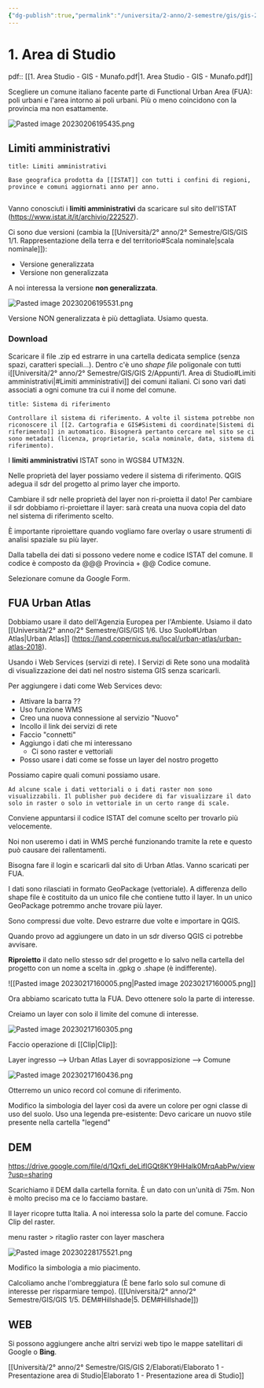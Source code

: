 ```yaml
---
{"dg-publish":true,"permalink":"/universita/2-anno/2-semestre/gis/gis-2/appunti/1-area-di-studio/"}
---
```


# 1. Area di Studio

pdf:: [[1. Area Studio - GIS - Munafo.pdf\|1. Area Studio - GIS - Munafo.pdf]]

Scegliere un comune italiano facente parte di Functional Urban Area (FUA): poli urbani e l'area intorno ai poli urbani. Più o meno coincidono con la provincia ma non esattamente.

![Pasted image 20230206195435.png](/img/user/Universit%C3%A0/2%C2%B0%20anno/2%C2%B0%20Semestre/GIS/GIS%202/Appunti/allegati/Pasted%20image%2020230206195435.png)

## Limiti amministrativi

```ad-Definizione
title: Limiti amministrativi

Base geografica prodotta da [[ISTAT]] con tutti i confini di regioni, province e comuni aggiornati anno per anno.


```



Vanno conosciuti i **limiti amministrativi** da scaricare sul sito dell'ISTAT (https://www.istat.it/it/archivio/222527).

Ci sono due versioni (cambia la [[Università/2° anno/2° Semestre/GIS/GIS 1/1. Rappresentazione della terra e del territorio#Scala nominale\|scala nominale]]):
- Versione generalizzata
- Versione non generalizzata

A noi interessa la versione **non generalizzata**.

![Pasted image 20230206195531.png](/img/user/Universit%C3%A0/2%C2%B0%20anno/2%C2%B0%20Semestre/GIS/GIS%202/Appunti/allegati/Pasted%20image%2020230206195531.png)

Versione NON generalizzata è più dettagliata. Usiamo questa.

### Download
Scaricare il file .zip ed estrarre in una cartella dedicata semplice (senza spazi, caratteri speciali...).
Dentro c'è uno *shape file* poligonale con tutti i[[Università/2° anno/2° Semestre/GIS/GIS 2/Appunti/1. Area di Studio#Limiti amministrativi\|#Limiti amministrativi]] dei comuni italiani. Ci sono vari dati associati a ogni comune tra cui il nome del comune.

```ad-attention
title: Sistema di riferimento

Controllare il sistema di riferimento. A volte il sistema potrebbe non riconoscere il [[2. Cartografia e GIS#Sistemi di coordinate|Sistemi di riferimento]] in automatico. Bisognerà pertanto cercare nel sito se ci sono metadati (licenza, proprietario, scala nominale, data, sistema di riferimento).

```

I **limiti amministrativi** ISTAT sono in WGS84 UTM32N.

Nelle proprietà del layer possiamo vedere il sistema di riferimento. 
QGIS adegua il sdr del progetto al primo layer che importo.

Cambiare il sdr nelle proprietà del layer non ri-proietta il dato!
Per cambiare il sdr dobbiamo ri-proiettare il layer: sarà creata una nuova copia del dato nel sistema di riferimento scelto.

È importante riproiettare quando vogliamo fare overlay o usare strumenti di analisi spaziale su più layer. 


Dalla tabella dei dati si possono vedere nome e codice ISTAT del comune. 
Il codice è composto da @@@ Provincia + @@ Codice comune.

Selezionare comune da Google Form.

## FUA Urban Atlas

Dobbiamo usare il dato dell'Agenzia Europea per l'Ambiente. Usiamo il dato [[Università/2° anno/2° Semestre/GIS/GIS 1/6. Uso Suolo#Urban Atlas\|Urban Atlas]] (https://land.copernicus.eu/local/urban-atlas/urban-atlas-2018).

Usando i Web Services (servizi di rete). I Servizi di Rete sono una modalità di visualizzazione dei dati nel nostro sistema GIS senza scaricarli. 

Per aggiungere i dati come Web Services devo:
- Attivare la barra ??
- Uso funzione WMS
- Creo una nuova connessione al servizio "Nuovo"
- Incollo il link dei servizi di rete 
- Faccio "connetti"
- Aggiungo i dati che mi interessano
	- Ci sono raster e vettoriali
- Posso usare i dati come se fosse un layer del nostro progetto

Possiamo capire quali comuni possiamo usare.

```ad-attention
Ad alcune scale i dati vettoriali o i dati raster non sono visualizzabili. Il publisher può decidere di far visualizzare il dato solo in raster o solo in vettoriale in un certo range di scale.

```

Conviene appuntarsi il codice ISTAT del comune scelto per trovarlo più velocemente. 

Noi non useremo i dati in WMS perché funzionando tramite la rete e questo può causare dei rallentamenti.

Bisogna fare il login e scaricarli dal sito di Urban Atlas. Vanno scaricati per FUA. 

I dati sono rilasciati in formato GeoPackage (vettoriale). A differenza dello shape file è costituito da un unico file che contiene tutto il layer. In un unico GeoPackage potremmo anche trovare più layer.

Sono compressi due volte. Devo estrarre due volte e importare in QGIS. 

Quando provo ad aggiungere un dato in un sdr diverso QGIS ci potrebbe avvisare. 

**Riproietto** il dato nello stesso sdr del progetto e lo salvo nella cartella del progetto con un nome a scelta in .gpkg o .shape (è indifferente).

![[Pasted image 20230217160005.png\|Pasted image 20230217160005.png]]

Ora abbiamo scaricato tutta la FUA. Devo ottenere solo la parte di interesse.

Creiamo un layer con solo il limite del comune di interesse. 

![Pasted image 20230217160305.png](/img/user/Universit%C3%A0/2%C2%B0%20anno/2%C2%B0%20Semestre/GIS/GIS%202/Appunti/allegati/Pasted%20image%2020230217160305.png)

Faccio operazione di [[Clip\|Clip]]: 

Layer ingresso --> Urban Atlas
Layer di sovrapposizione --> Comune

![Pasted image 20230217160436.png](/img/user/Universit%C3%A0/2%C2%B0%20anno/2%C2%B0%20Semestre/GIS/GIS%202/Appunti/allegati/Pasted%20image%2020230217160436.png)

Otterremo un unico record col comune di riferimento.

Modifico la simbologia del layer così da avere un colore per ogni classe di uso del suolo. Uso una legenda pre-esistente: Devo caricare un nuovo stile presente nella cartella "legend"

## DEM
https://drive.google.com/file/d/1Qxfi_deLifIGQt8KY9HHalk0MrqAabPw/view?usp=sharing

Scarichiamo il DEM dalla cartella fornita. 
È un dato con un'unità di 75m. Non è molto preciso ma ce lo facciamo bastare. 

Il layer ricopre tutta Italia. A noi interessa solo la parte del comune. Faccio Clip del raster.

menu raster > ritaglio raster con layer maschera

![Pasted image 20230228175521.png](/img/user/Universit%C3%A0/2%C2%B0%20anno/2%C2%B0%20Semestre/GIS/GIS%202/Appunti/allegati/Pasted%20image%2020230228175521.png)

Modifico la simbologia a mio piacimento.

Calcoliamo anche l'ombreggiatura (È bene farlo solo sul comune di interesse per risparmiare tempo). ([[Università/2° anno/2° Semestre/GIS/GIS 1/5. DEM#Hillshade\|5. DEM#Hillshade]])

## WEB
Si possono aggiungere anche altri servizi web tipo le mappe satellitari di Google o **Bing**.

[[Università/2° anno/2° Semestre/GIS/GIS 2/Elaborati/Elaborato 1 - Presentazione area di Studio\|Elaborato 1 - Presentazione area di Studio]]

